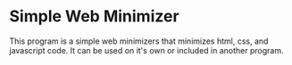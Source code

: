 # Simple Web Minimizer
This program is a simple web minimizers that minimizes html, css, and
javascript code. It can be used on it's own or included in another program.
